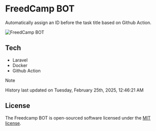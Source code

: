 # FreedCamp BOT

Automatically assign an ID before the task title based on Github Action.

![FreedCamp BOT](https://repository-images.githubusercontent.com/737932867/7d34798b-2680-471c-b089-a78a718d3d6a)

## Tech

- Laravel
- Docker
- Github Action

> [!NOTE]  
> History last updated on Tuesday, February 25th, 2025, 12:46:21 AM

## License

The Freedcamp BOT is open-sourced software licensed under the [MIT license](https://opensource.org/licenses/MIT).
